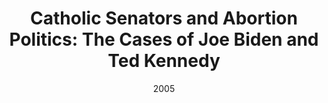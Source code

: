 ---
title: "Catholic Senators and Abortion Politics: The Cases of Joe Biden and Ted Kennedy"
authors:
- admin
- Thomas J. Carty
author_notes:
- "Equal contribution"
- "Equal contribution"
date: "2005"
doi: ""
share: false
profile: false
pager: false
show_related: false
show_date: false
reading_time: false

# Publication type.
# Accepts a single type but formatted as a YAML list (for Hugo requirements).
# Enter a publication type from the CSL standard.
publication_types: ["chapter-book"]

# Publication name and optional abbreviated publication name.
publication: "In *Religion and Congress: The Intersection of Faith and Politics*, edited by David A. Dulio and Colton C. Campbell"

links:
  - name: "Link to Book"
    url: "https://www.rienner.com/title/Religion_and_Congress_The_Intersection_of_Faith_and_Politics"

---